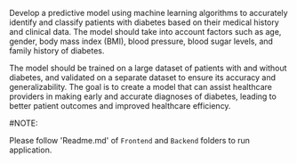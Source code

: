 Develop a predictive model using machine learning algorithms to accurately identify and classify patients with diabetes based on their medical history and clinical data.
The model should take into account factors such as age, gender, body mass index (BMI), blood pressure, blood sugar levels, and family history of diabetes.

The model should be trained on a large dataset of patients with and without diabetes, and validated on a separate dataset to ensure its accuracy and generalizability.
The goal is to create a model that can assist healthcare providers in making early and accurate diagnoses of diabetes, leading to better patient outcomes and improved healthcare efficiency.

#NOTE:

Please follow 'Readme.md' of `Frontend` and `Backend` folders to run application.
